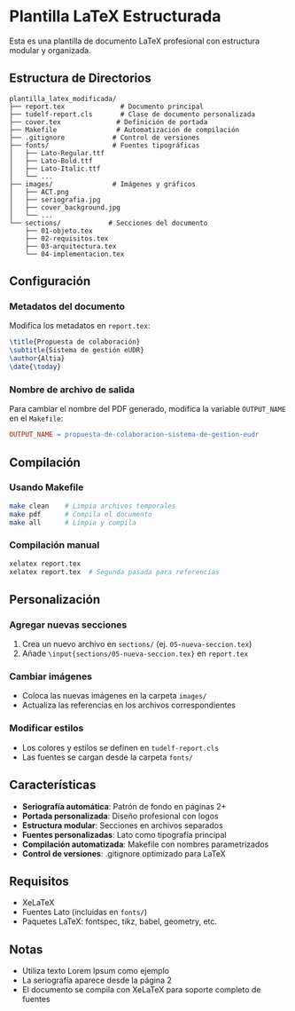 # Plantilla LaTeX Estructurada

Esta es una plantilla de documento LaTeX profesional con estructura modular y organizada.

## Estructura de Directorios

```
plantilla_latex_modificada/
├── report.tex              # Documento principal
├── tudelf-report.cls       # Clase de documento personalizada
├── cover.tex              # Definición de portada
├── Makefile               # Automatización de compilación
├── .gitignore            # Control de versiones
├── fonts/                # Fuentes tipográficas
│   ├── Lato-Regular.ttf
│   ├── Lato-Bold.ttf
│   ├── Lato-Italic.ttf
│   └── ...
├── images/               # Imágenes y gráficos
│   ├── ACT.png
│   ├── seriografia.jpg
│   ├── cover_background.jpg
│   └── ...
└── sections/            # Secciones del documento
    ├── 01-objeto.tex
    ├── 02-requisitos.tex
    ├── 03-arquitectura.tex
    └── 04-implementacion.tex
```

## Configuración

### Metadatos del documento
Modifica los metadatos en `report.tex`:

```latex
\title{Propuesta de colaboración}
\subtitle{Sistema de gestión eUDR}
\author{Altia}
\date{\today}
```

### Nombre de archivo de salida
Para cambiar el nombre del PDF generado, modifica la variable `OUTPUT_NAME` en el `Makefile`:

```makefile
OUTPUT_NAME = propuesta-de-colaboracion-sistema-de-gestion-eudr
```

## Compilación

### Usando Makefile
```bash
make clean    # Limpia archivos temporales
make pdf      # Compila el documento
make all      # Limpia y compila
```

### Compilación manual
```bash
xelatex report.tex
xelatex report.tex  # Segunda pasada para referencias
```

## Personalización

### Agregar nuevas secciones
1. Crea un nuevo archivo en `sections/` (ej. `05-nueva-seccion.tex`)
2. Añade `\input{sections/05-nueva-seccion.tex}` en `report.tex`

### Cambiar imágenes
- Coloca las nuevas imágenes en la carpeta `images/`
- Actualiza las referencias en los archivos correspondientes

### Modificar estilos
- Los colores y estilos se definen en `tudelf-report.cls`
- Las fuentes se cargan desde la carpeta `fonts/`

## Características

- **Seriografía automática**: Patrón de fondo en páginas 2+
- **Portada personalizada**: Diseño profesional con logos
- **Estructura modular**: Secciones en archivos separados
- **Fuentes personalizadas**: Lato como tipografía principal
- **Compilación automatizada**: Makefile con nombres parametrizados
- **Control de versiones**: .gitignore optimizado para LaTeX

## Requisitos

- XeLaTeX
- Fuentes Lato (incluidas en `fonts/`)
- Paquetes LaTeX: fontspec, tikz, babel, geometry, etc.

## Notas

- Utiliza texto Lorem Ipsum como ejemplo
- La seriografía aparece desde la página 2
- El documento se compila con XeLaTeX para soporte completo de fuentes